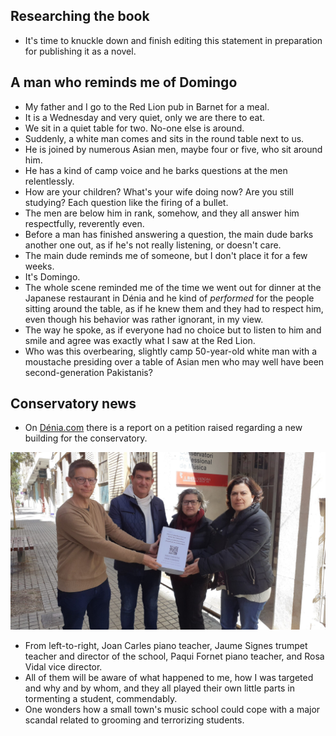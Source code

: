 ## Researching the book

- It's time to knuckle down and finish editing this statement in preparation for publishing it as a novel.

## A man who reminds me of Domingo

- My father and I go to the Red Lion pub in Barnet for a meal.
- It is a Wednesday and very quiet, only we are there to eat.
- We sit in a quiet table for two. No-one else is around.
- Suddenly, a white man comes and sits in the round table next to us.
- He is joined by numerous Asian men, maybe four or five, who sit around him.
- He has a kind of camp voice and he barks questions at the men relentlessly.
- How are your children? What's your wife doing now? Are you still studying? Each question like the firing of a bullet.
- The men are below him in rank, somehow, and they all answer him respectfully, reverently even.
- Before a man has finished answering a question, the main dude barks another one out, as if he's not really listening, or doesn't care.
- The main dude reminds me of someone, but I don't place it for a few weeks.
- It's Domingo.
- The whole scene reminded me of the time we went out for dinner at the Japanese restaurant in Dénia and he kind of *performed* for the people sitting around the table, as if he knew them and they had to respect him, even though his behavior was rather ignorant, in my view.
- The way he spoke, as if everyone had no choice but to listen to him and smile and agree was exactly what I saw at the Red Lion.
- Who was this overbearing, slightly camp 50-year-old white man with a moustache presiding over a table of Asian men who may well have been second-generation Pakistanis?

## Conservatory news

- On [Dénia.com](https://www.denia.com/wp-content/uploads/2025/03/firmas-recogidas-para-un-nuevo-conservatorio-de-musica-en-denia-scaled.jpg) there is a report on a petition raised regarding a new building for the conservatory.

![Conservatory petition](../../content/images/conservatory-teachers.jpg)

- From left-to-right, Joan Carles piano teacher, Jaume Signes trumpet teacher and director of the school, Paqui Fornet piano teacher, and Rosa Vidal vice director.
- All of them will be aware of what happened to me, how I was targeted and why and by whom, and they all played their own little parts in tormenting a student, commendably.
- One wonders how a small town's music school could cope with a major scandal related to grooming and terrorizing students.

